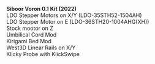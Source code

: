 **Siboor Voron 0.1 Kit (2022)**  
LDO Stepper Motors on X/Y (LDO-35STH52-1504AH)  
LDO Stepper Motor on E (LDO-36STH20-1004AHG(XH))  
Stock mootor on Z  
Umbilical Cord Mod  
Kirigami Bed Mod  
West3D Linear Rails on X/Y  
Klicky Probe with KlickSwipe  
